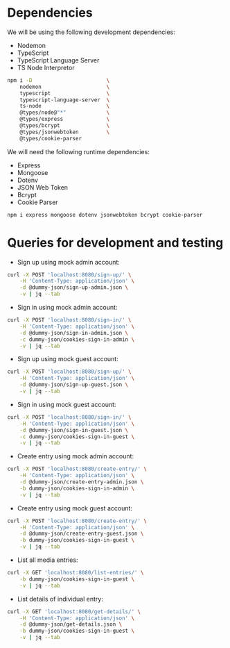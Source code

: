 # Dependencies

We will be using the following development dependencies:

-   Nodemon
-   TypeScript
-   TypeScript Language Server
-   TS Node Interpretor

~~~sh
npm i -D                        \
    nodemon                     \
    typescript                  \
    typescript-language-server  \
    ts-node                     \
    @types/node@"*"             \
    @types/express              \
    @types/bcrypt               \
    @types/jsonwebtoken         \
    @types/cookie-parser
~~~

We will need the following runtime dependencies:

-   Express
-   Mongoose
-   Dotenv
-   JSON Web Token
-   Bcrypt
-   Cookie Parser

~~~sh
npm i express mongoose dotenv jsonwebtoken bcrypt cookie-parser
~~~

# Queries for development and testing

-   Sign up using mock admin account:

~~~sh
curl -X POST 'localhost:8080/sign-up/' \
    -H 'Content-Type: application/json' \
    -d @dummy-json/sign-up-admin.json \
    -v | jq --tab
~~~

-   Sign in using mock admin account:

~~~sh
curl -X POST 'localhost:8080/sign-in/' \
    -H 'Content-Type: application/json' \
    -d @dummy-json/sign-in-admin.json \
    -c dummy-json/cookies-sign-in-admin \
    -v | jq --tab
~~~

-   Sign up using mock guest account:

~~~sh
curl -X POST 'localhost:8080/sign-up/' \
    -H 'Content-Type: application/json' \
    -d @dummy-json/sign-up-guest.json \
    -v | jq --tab
~~~

-   Sign in using mock guest account:

~~~sh
curl -X POST 'localhost:8080/sign-in/' \
    -H 'Content-Type: application/json' \
    -d @dummy-json/sign-in-guest.json \
    -c dummy-json/cookies-sign-in-guest \
    -v | jq --tab
~~~

-   Create entry using mock admin account:

~~~sh
curl -X POST 'localhost:8080/create-entry/' \
    -H 'Content-Type: application/json' \
    -d @dummy-json/create-entry-admin.json \
    -b dummy-json/cookies-sign-in-admin \
    -v | jq --tab
~~~

-   Create entry using mock guest account:

~~~sh
curl -X POST 'localhost:8080/create-entry/' \
    -H 'Content-Type: application/json' \
    -d @dummy-json/create-entry-guest.json \
    -b dummy-json/cookies-sign-in-guest \
    -v | jq --tab
~~~

-   List all media entries:

~~~sh
curl -X GET 'localhost:8080/list-entries/' \
    -b dummy-json/cookies-sign-in-guest \
    -v | jq --tab
~~~

-   List details of individual entry:

~~~sh
curl -X GET 'localhost:8080/get-details/' \
    -H 'Content-Type: application/json' \
    -d @dummy-json/get-details.json \
    -b dummy-json/cookies-sign-in-guest \
    -v | jq --tab
~~~
